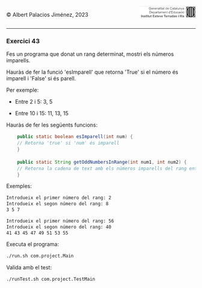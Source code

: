 <div style="display: flex; width: 100%;">
    <div style="flex: 1; padding: 0px;">
        <p>© Albert Palacios Jiménez, 2023</p>
    </div>
    <div style="flex: 1; padding: 0px; text-align: right;">
        <img src="../../assets/ieti.png" height="32" alt="Logo de IETI" style="max-height: 32px;">
    </div>
</div>
<hr/>

### Exercici 43

Fes un programa que donat un rang determinat, mostri els números imparells.

Hauràs de fer la funció 'esImparell' que retorna 'True' si el número és imparell i 'False' si és parell.

Per exemple:

- Entre 2 i 5: 3, 5

- Entre 10 i 15: 11, 13, 15

Hauràs de fer les següents funcions:
```java
    public static boolean esImparell(int num) {
    // Retorna 'true' si 'num' és imparell
    }

    public static String getOddNumbersInRange(int num1, int num2) {
    // Retorna la cadena de text amb els números imparells del rang entre 'num1' i 'num2'
    }
```

Exemples:
```text
Introdueix el primer número del rang: 2
Introdueix el segon número del rang: 8
3 5 7
```

```text
Introdueix el primer número del rang: 56
Introdueix el segon número del rang: 40
41 43 45 47 49 51 53 55
```

Executa el programa:
```bash
./run.sh com.project.Main
```

Valida amb el test:
```bash
./runTest.sh com.project.TestMain
```